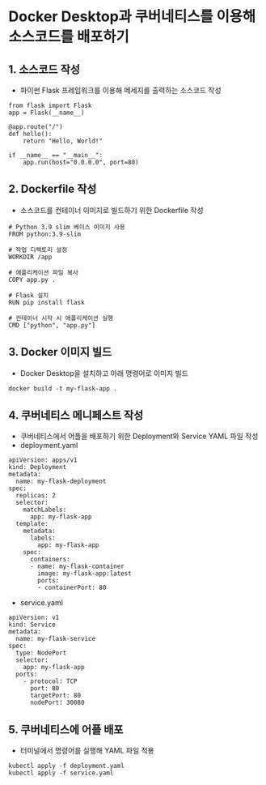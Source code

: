 # Docker Desktop과 쿠버네티스를 이용해 소스코드를 배포하기

## 1. 소스코드 작성
- 파이썬 Flask 프레임워크를 이용해 메세지를 출력하는 소스코드 작성
```
from flask import Flask
app = Flask(__name__)

@app.route("/")
def hello():
    return "Hello, World!"

if __name__ == "__main__":
    app.run(host="0.0.0.0", port=80)
```

## 2. Dockerfile 작성
- 소스코드를 컨테이너 이미지로 빌드하기 위한 Dockerfile 작성
```
# Python 3.9 slim 베이스 이미지 사용
FROM python:3.9-slim

# 작업 디렉토리 설정
WORKDIR /app

# 애플리케이션 파일 복사
COPY app.py .

# Flask 설치
RUN pip install flask

# 컨테이너 시작 시 애플리케이션 실행
CMD ["python", "app.py"]
```

## 3. Docker 이미지 빌드
- Docker Desktop을 설치하고 아래 명령어로 이미지 빌드
```
docker build -t my-flask-app .
```

## 4. 쿠버네티스 메니페스트 작성
- 쿠버네티스에서 어플을 배포하기 위한 Deployment와 Service YAML  파일 작성
- deployment.yaml
```
apiVersion: apps/v1
kind: Deployment
metadata:
  name: my-flask-deployment
spec:
  replicas: 2
  selector:
    matchLabels:
      app: my-flask-app
  template:
    metadata:
      labels:
        app: my-flask-app
    spec:
      containers:
      - name: my-flask-container
        image: my-flask-app:latest
        ports:
        - containerPort: 80
```
- service.yaml
```
apiVersion: v1
kind: Service
metadata:
  name: my-flask-service
spec:
  type: NodePort
  selector:
    app: my-flask-app
  ports:
    - protocol: TCP
      port: 80
      targetPort: 80
      nodePort: 30080
```

## 5. 쿠버네티스에 어플 배포
- 터미널에서 명령어를 실행해 YAML 파일 적용
```
kubectl apply -f deployment.yaml
kubectl apply -f service.yaml
```